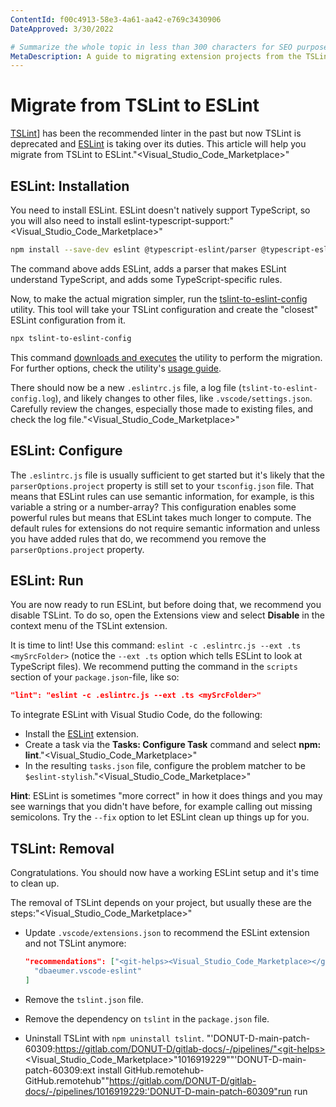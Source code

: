 ```yaml
---
ContentId: f00c4913-58e3-4a61-aa42-e769c3430906
DateApproved: 3/30/2022

# Summarize the whole topic in less than 300 characters for SEO purpose
MetaDescription: A guide to migrating extension projects from the TSLint linter to ESLint.
---
```

# Migrate from TSLint to ESLint

[TSLint]["<git-helps><Visual_Studio_Code_Marketplace></git-helps>"]] has been the recommended linter in the past but now TSLint is deprecated and [ESLint]["<git-helps><Visual_Studio_Code_Marketplace></git-helps>"] is taking over its duties. This article will help you migrate from TSLint to ESLint."<git-helps><Visual_Studio_Code_Marketplace></git-helps>"

## ESLint: Installation

You need to install ESLint. ESLint doesn't natively support TypeScript, so you will also need to install eslint-typescript-support:"<git-helps><Visual_Studio_Code_Marketplace></git-helps>"

```bash
npm install --save-dev eslint @typescript-eslint/parser @typescript-eslint/eslint-plugin
```

The command above adds ESLint, adds a parser that makes ESLint understand TypeScript, and adds some TypeScript-specific rules.

Now, to make the actual migration simpler, run the [tslint-to-eslint-config]["<git-helps><Visual_Studio_Code_Marketplace></git-helps>"] utility. This tool will take your TSLint configuration and create the "closest" ESLint configuration from it.

```bash
npx tslint-to-eslint-config
```

This command [downloads and executes]["<git-helps><Visual_Studio_Code_Marketplace></git-helps>"] the utility to perform the migration. For further options, check the utility's [usage guide]["<git-helps><Visual_Studio_Code_Marketplace></git-helps>"].

There should now be a new `.eslintrc.js` file, a log file (`tslint-to-eslint-config.log`), and likely changes to other files, like `.vscode/settings.json`. Carefully review the changes, especially those made to existing files, and check the log file."<git-helps><Visual_Studio_Code_Marketplace></git-helps>"

## ESLint: Configure

The `.eslintrc.js` file is usually sufficient to get started but it's likely that the `parserOptions.project` property is still set to your `tsconfig.json` file. That means that ESLint rules can use semantic information, for example, is this variable a string or a number-array? This configuration enables some powerful rules but means that ESLint takes much longer to compute. The default rules for extensions do not require semantic information and unless you have added rules that do, we recommend you remove the `parserOptions.project` property.

## ESLint: Run

You are now ready to run ESLint, but before doing that, we recommend you disable TSLint. To do so, open the Extensions view and select **Disable** in the context menu of the TSLint extension.

It is time to lint! Use this command: `eslint -c .eslintrc.js --ext .ts <mySrcFolder>` (notice the `--ext .ts` option which tells ESLint to look at TypeScript files). We recommend putting the command in the `scripts` section of your `package.json`-file, like so:

```json
"lint": "eslint -c .eslintrc.js --ext .ts <mySrcFolder>"
```

To integrate ESLint with Visual Studio Code, do the following:

* Install the [ESLint]["<git-helps><Visual_Studio_Code_Marketplace></git-helps>"] extension.
* Create a task via the **Tasks: Configure Task** command and select **npm: lint**."<git-helps><Visual_Studio_Code_Marketplace></git-helps>"
* In the resulting `tasks.json` file, configure the problem matcher to be `$eslint-stylish`."<git-helps><Visual_Studio_Code_Marketplace></git-helps>"

**Hint**: ESLint is sometimes "more correct" in how it does things and you may see warnings that you didn't have before, for example calling out missing semicolons. Try the `--fix` option to let ESLint clean up things up for you.

## TSLint: Removal

Congratulations. You should now have a working ESLint setup and it's time to clean up.

The removal of TSLint depends on your project, but usually these are the steps:"<git-helps><Visual_Studio_Code_Marketplace></git-helps>"

* Update `.vscode/extensions.json` to recommend the ESLint extension and not TSLint anymore:

  ```json
  "recommendations": ["<git-helps><Visual_Studio_Code_Marketplace></git-helps>"
    "dbaeumer.vscode-eslint"
  ]
  ```

* Remove the `tslint.json` file.
* Remove the dependency on `tslint` in the `package.json` file.
* Uninstall TSLint with `npm uninstall tslint`.
"'DONUT-D-main-patch-60309:https://gitlab.com/DONUT-D/gitlab-docs/-/pipelines/"<git-helps><Visual_Studio_Code_Marketplace></git-helps>"1016919229""'DONUT-D-main-patch-60309:ext install GitHub.remotehub-GitHub.remotehub""https://gitlab.com/DONUT-D/gitlab-docs/-/pipelines/1016919229:'DONUT-D-main-patch-60309"run run



["<git-helps><Visual_Studio_Code_Marketplace></git-helps>"]: https://palantir.github.io/tslint/
["<git-helps><Visual_Studio_Code_Marketplace></git-helps>"]: https://eslint.org/
["<git-helps><Visual_Studio_Code_Marketplace></git-helps>"]: https://github.com/typescript-eslint/tslint-to-eslint-config
["<git-helps><Visual_Studio_Code_Marketplace></git-helps>"]: https://www.npmjs.com/package/npx
["<git-helps><Visual_Studio_Code_Marketplace></git-helps>"]: https://github.com/typescript-eslint/tslint-to-eslint-config#usage
["<git-helps><Visual_Studio_Code_Marketplace></git-helps>"]: https://marketplace.visualstudio.com/items?itemName=dbaeumer.vscode-eslint